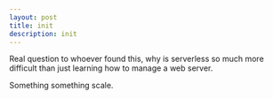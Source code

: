 ```yaml
---
layout: post
title: init
description: init 
---
```


Real question to whoever found this, why is serverless so much more difficult than just learning how to manage a web server.

Something something scale.

